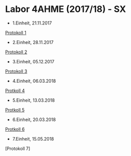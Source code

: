 


# Labor 4AHME (2017/18) - SX

*   1.Einheit, 21.11.2017 

  [Protokoll 1](sacrom14/LaborprotokollUE1.md)
  
  
*   2.Einheit, 28.11.2017  

   [Protokoll 2](https://github.com/HTLMechatronics/m14-la1-sx/blob/sacrom14/sacrom14/LaborprotokollUE2.md)


*   3.Einheit, 05.12.2017

   [Protokoll 3](sacrom14/LaborprotokollUE3.md)
  
  
*   4.Einheit, 06.03.2018

   [Protkoll 4](sacrom14/LaborprotokollUE4.md)
  
*   5.Einheit, 13.03.2018

   [Protkoll 5](sacrom14/LaborprotokollUE5.md)

*   6.Einheit, 20.03.2018

   [Protkoll 6](https://github.com/HTLMechatronics/m14-la1-sx/blob/sacrom14/sacrom14/LaborprotokollUE6.md)
  
*   7.Einheit, 15.05.2018

   [Protokoll 7]
